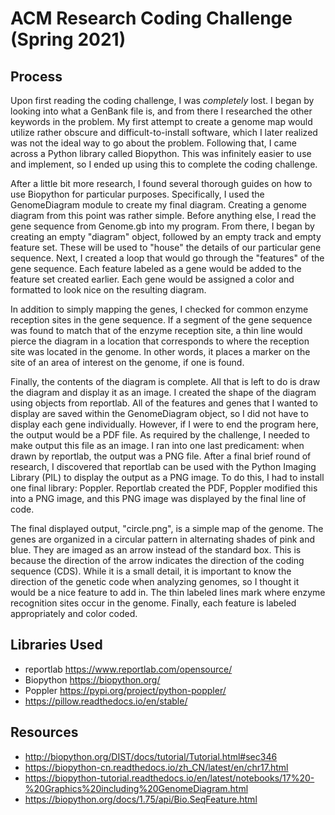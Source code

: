 # ACM Research Coding Challenge (Spring 2021)

## Process
Upon first reading the coding challenge, I was *completely* lost. I began by looking into what a GenBank file is, and from there I researched the other keywords in the problem. My first attempt to create a genome map would utilize rather obscure and difficult-to-install software, which I later realized was not the ideal way to go about the problem. Following that, I came across a Python library called Biopython. This was infinitely easier to use and implement, so I ended up using this to complete the coding challenge.

After a little bit more research, I found several thorough guides on how to use Biopython for particular purposes. Specifically, I used the GenomeDiagram module to create my final diagram. Creating a genome diagram from this point was rather simple. Before anything else, I read the gene sequence from Genome.gb into my program. From there, I began by creating an empty "diagram" object, followed by an empty track and empty feature set. These will be used to "house" the details of our particular gene sequence. Next, I created a loop that would go through the "features" of the gene sequence. Each feature labeled as a gene would be added to the feature set created earlier. Each gene would be assigned a color and formatted to look nice on the resulting diagram. 

In addition to simply mapping the genes, I checked for common enzyme reception sites in the gene sequence. If a segment of the gene sequence was found to match that of the enzyme reception site, a thin line would pierce the diagram in a location that corresponds to where the reception site was located in the genome. In other words, it places a marker on the site of an area of interest on the genome, if one is found.

Finally, the contents of the diagram is complete. All that is left to do is draw the diagram and display it as an image. I created the shape of the diagram using objects from reportlab. All of the features and genes that I wanted to display are saved within the GenomeDiagram object, so I did not have to display each gene individually. However, if I were to end the program here, the output would be a PDF file. As required by the challenge, I needed to make output this file as an image. I ran into one last predicament: when drawn by reportlab, the output was a PNG file. After a final brief round of research, I discovered that reportlab can be used with the Python Imaging Library (PIL) to display the output as a PNG image. To do this, I had to install one final library: Poppler. Reportlab created the PDF, Poppler modified this into a PNG image, and this PNG image was displayed by the final line of code.

The final displayed output, "circle.png", is a simple map of the genome. The genes are organized in a circular pattern in alternating shades of pink and blue. They are imaged as an arrow instead of the standard box. This is because the direction of the arrow indicates the direction of the coding sequence (CDS). While it is a small detail, it is important to know the direction of the genetic code when analyzing genomes, so I thought it would be a nice feature to add in. The thin labeled lines mark where enzyme recognition sites occur in the genome. Finally, each feature is labeled appropriately and color coded.

## Libraries Used
- reportlab https://www.reportlab.com/opensource/
- Biopython https://biopython.org/
- Poppler https://pypi.org/project/python-poppler/
- https://pillow.readthedocs.io/en/stable/

## Resources
- http://biopython.org/DIST/docs/tutorial/Tutorial.html#sec346
- https://biopython-cn.readthedocs.io/zh_CN/latest/en/chr17.html
- https://biopython-tutorial.readthedocs.io/en/latest/notebooks/17%20-%20Graphics%20including%20GenomeDiagram.html
- https://biopython.org/docs/1.75/api/Bio.SeqFeature.html